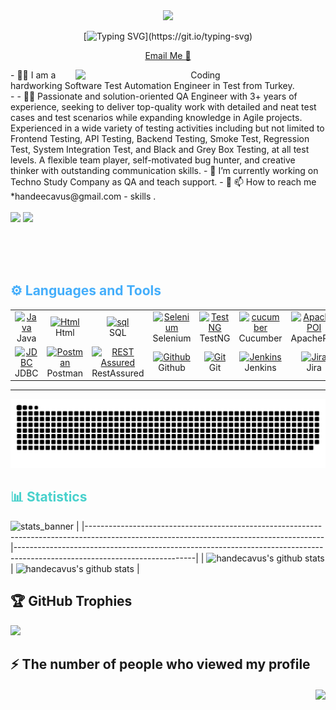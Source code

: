 <div id="header" align="center">
  <img src="https://i.pinimg.com/originals/e7/26/c7/e726c74ac081eed50feee1433d12c998.gif" width="100"/>   
 
[![Typing SVG](https://readme-typing-svg.herokuapp.com?color=%2336BCF7&center=true&vCenter=true&width=600&lines=Hi+there+👋,+I+am+Hande+Çavuş;+Welcome+to+My+Profile!;I+have+3+years%2B+experience+as+a+SDET...)](https://git.io/typing-svg)

 [Email Me 📧](mailto:handeecavus@gmail.com) 
            
            
 <img align="right" alt="Coding" width="400" src="[https://i.pinimg.com/originals/e7/26/c7/e726c74ac081eed50feee1433d12c998.gif](https://www.freepik.com/free-vector/programmer-working-web-development-code-engineer-programming-python-php-java-script-computer_14723886.htm#query=programmer%20girl&position=9&from_view=keyword&track=ais)">
</div >
            - 👨‍💻 I am a hardworking Software Test Automation Engineer in Test from Turkey.<br/>
				- - 👨‍💻 Passionate and solution-oriented QA Engineer with 3+ years of experience, seeking to deliver top-quality work with detailed and neat test cases and test scenarios while expanding knowledge in Agile projects. Experienced in a wide variety of testing activities including but not limited to Frontend Testing, API Testing, Backend Testing, Smoke Test, Regression Test, System Integration Test, and Black and Grey Box Testing, at all test levels. A flexible team player, self-motivated bug hunter, and creative thinker with outstanding communication skills.
- 💼 I’m currently working on Techno Study Company as QA and teach support.
- 🌱 
📫 How to reach me *handeecavus@gmail.com -  skills . <br/></h1><br/>
				
<div>
<a href="https://www.linkedin.com/in/hande-%C3%A7avu%C5%9F-479148208/" target="_blank"><img src="https://img.shields.io/badge/-LinkedIn-%230077B5?style=for-the-badge&logo=linkedin&logoColor=white" target="_blank"></a>  
<a href="https://instagram.com/handeecavus?igshid=OGQ5ZDc2ODk2ZA==" target="_blank">
  <img src="https://img.shields.io/badge/-Instagram-%23800080?style=for-the-badge&logo=instagram&logoColor=white" target="_blank">
</a>
</div>
								
<br/> <br/> <br/> <h2 style="color: #44AEFB">⚙️ Languages and Tools</h2>
<table align="center">
  <tr>
    <td align="center" width="96">
      <a href="#macropower-tech">
        <img src="https://www.svgrepo.com/show/303388/java-4-logo.svg" width="50" height="50" alt="Java" />
      </a>
      <br>Java
    </td>
    <td align="center" width="96">
      <a href="#macropower-tech">
        <img src="https://www.svgrepo.com/show/197982/html.svg" width="48" height="48" alt="Html" />
      </a>
      <br>Html
    </td>
    <td align="center" width="96">
      <a href="#macropower-tech">
        <img src="https://www.svgrepo.com/show/255832/sql.svg" alt="sql" width="48" height="48" alt="SQL" />
      </a>
      <br>SQL
    </td>
    <td align="center" width="96">
      <a href="#macropower-tech">
        <img src="https://www.svgrepo.com/show/354321/selenium.svg" width="48" height="48" alt="Selenium" />
      </a>
      <br>Selenium
    </td>
    <td align="center" width="96">
      <a href="#macropower-tech">
        <img src="https://i0.wp.com/blog.knoldus.com/wp-content/uploads/2020/01/TESTNG.png?resize=1024%2C576&ssl=1" width="48" height="48" alt="TestNG" />
      </a>
      <br>TestNG
    </td>
    <td align="center" width="96">
      <a href="#macropower-tech">
        <img src="https://www.svgrepo.com/show/353625/cucumber.svg" alt="cucumber" width="48" height="48" alt="Cucumber" />
      </a>
      <br>Cucumber
    </td>
    <td align="center" width="96">
      <a href="#macropower-tech" >
        <img src="https://www.svgrepo.com/show/353400/apache.svg" width="48" height="48" alt="ApachePOI" />
      </a>
      <br>ApachePOI
    </td>
   </td>
    <td align="center" width="96">
      <a href="#macropower-tech">
        <img src="https://www.svgrepo.com/show/306453/mysql.svg" width="48" height="48" alt="MySQL" />
      </a>
      <br>MySQL
  </tr>
  <tr>
    <td align="center" width="96"> 
      <a href="#macropower-tech" >
        <img src="https://nehajain216.github.io/img/jdbc.png" width="48" height="48" alt="JDBC" />
      </a>
      <br>JDBC
    </td>
    <td align="center" width="96">
      <a href="#macropower-tech" >
        <img src="https://voyager.postman.com/logo/postman-logo-orange-stacked.svg" alt="Postman" />
      </a>
      <br>Postman
    </td>
    <td align="center"  width="96">
      <a href="#macropower-tech">
        <img src="https://avatars.githubusercontent.com/u/19369327?s=200&v=4" width="48" height="48" alt="REST Assured" />
      </a>
      <br>RestAssured
    </td>
    <td align="center"  width="96">
      <a href="#macropower-tech">
        <img src="https://www.svgrepo.com/show/344880/github.svg" width="48" height="48" alt="Github" />
      </a>
      <br>Github
    </td>
   </td>
    <td align="center"  width="96">
      <a href="#macropower-tech">
        <img src="https://user-images.githubusercontent.com/108164455/209452977-23662e97-8f89-4a78-8172-70ae174df18c.png" width="48" height="48" alt="Git" />
      </a>
      <br>Git
    </td>
    <td align="center" width="96">
      <a href="#macropower-tech">
        <img src="https://www.svgrepo.com/show/353929/jenkins.svg" width="48" height="48" alt="Jenkins" />
      </a>
      <br>Jenkins
    </td>
    <td align="center"  width="96">
      <a href="#macropower-tech">
        <img src="https://www.svgrepo.com/show/376328/jira.svg" width="48" height="48" alt="Jira" />
      </a>
      <br>Jira
    </td>
    <td align="center" width="96">
      <a href="#macropower-tech" >
        <img src="https://pbs.twimg.com/profile_images/1034362081141817344/Yv4OcNVG_400x400.jpg" width="48" height="48" alt="Xray" />
      </a>
      <br>Xray
    </td>
   </td>
    <td align="center" width="96">
      <a href="#macropower-tech" >
        <img src="https://user-images.githubusercontent.com/108164455/209253267-1f039c1b-3732-440b-947b-d2c3f8d7cd68.png" width="48" height="48" alt="Maven" />
      </a>
      <br>Maven
  </tr>
</table>

--------------------------------------------------------------------------------------------------------------------------------------------------------

<div align="center">
<img src="https://raw.githubusercontent.com/Platane/snk/output/github-contribution-grid-snake.svg">
</div>


   <h2 style="color: #48d1cc">📊 Statistics</h2>

![stats_banner](https://user-images.githubusercontent.com/78341798/194534778-d662496c-ae00-4e8d-ae9b-b90912054e7f.gif)
                                                                                                                                                                                                                                                         |
|-----------------------------------------------------------------------------------------------------------------------------------------|---------------------------------------------------------------------------------------------------------------------------|
| ![handecavus's github stats](https://github-readme-stats.vercel.app/api?username=handecavus&show_icons=true&theme=radical&include_all_commits=true) | ![handecavus's github stats](https://github-readme-stats.vercel.app/api/top-langs/?username=handecavus&theme=radical&layout=compact) |



   
## 🏆 GitHub Trophies
![](https://github-profile-trophy.vercel.app/?username=HaydarCanDurmaz&theme=radical&no-frame=false&no-bg=true&margin-w=4)   

 ## ⚡ The number of people who viewed my profile
<div>
<p align="right"><img align="center" src="https://profile-counter.glitch.me/{HaydarCanDurmaz}/count.svg" /> </p> 
</div>

     
